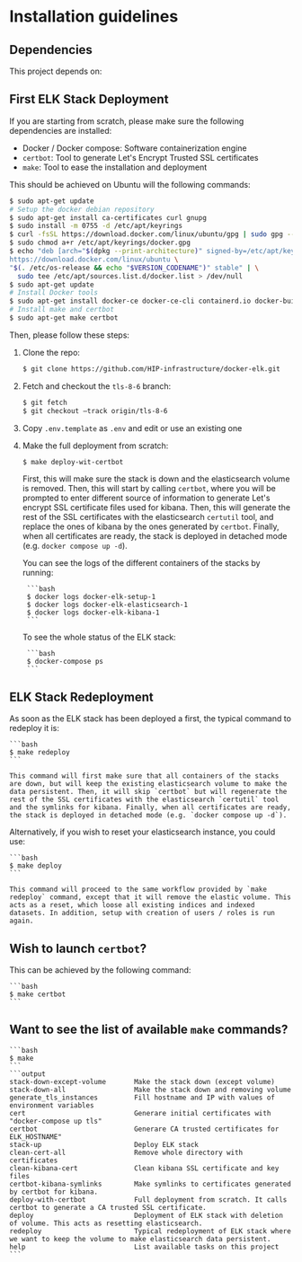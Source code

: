 # Installation guidelines

## Dependencies

This project depends on:



## First ELK Stack Deployment

If you are starting from scratch, please make sure the following dependencies are installed:

* Docker / Docker compose: Software containerization engine
* `certbot`: Tool to generate Let's Encrypt Trusted SSL certificates
* `make`: Tool to ease the installation and deployment

This should be achieved on Ubuntu will the following commands:

```bash
$ sudo apt-get update
# Setup the docker debian repository
$ sudo apt-get install ca-certificates curl gnupg
$ sudo install -m 0755 -d /etc/apt/keyrings
$ curl -fsSL https://download.docker.com/linux/ubuntu/gpg | sudo gpg --dearmor -o /etc/apt/keyrings/docker.gpg
$ sudo chmod a+r /etc/apt/keyrings/docker.gpg
$ echo "deb [arch="$(dpkg --print-architecture)" signed-by=/etc/apt/keyrings/docker.gpg] \
https://download.docker.com/linux/ubuntu \
"$(. /etc/os-release && echo "$VERSION_CODENAME")" stable" | \
  sudo tee /etc/apt/sources.list.d/docker.list > /dev/null
$ sudo apt-get update
# Install Docker tools
$ sudo apt-get install docker-ce docker-ce-cli containerd.io docker-buildx-plugin docker-compose-plugin
# Install make and certbot
$ sudo apt-get make certbot
```

Then, please follow these steps:


1. Clone the repo:

    ```bash
    $ git clone https://github.com/HIP-infrastructure/docker-elk.git
    ```

2. Fetch and checkout the `tls-8-6` branch:

    ```bash
    $ git fetch
    $ git checkout –track origin/tls-8-6
    ```

3. Copy `.env.template` as `.env` and edit or use an existing one

4. Make the full deployment from scratch:

    ```bash
    $ make deploy-wit-certbot
    ```

    First, this will make sure the stack is down and the elasticsearch volume is removed. Then, this will start by calling `certbot`, where you will be prompted to enter different source of information to generate Let's encrypt SSL certificate files used for kibana. Then, this will generate the rest of the SSL certificates with the elasticsearch `certutil` tool, and replace the ones of kibana by the ones generated by `certbot`. Finally, when all certificates are ready, the stack is deployed in detached mode (e.g. `docker compose up -d`).

    You can see the logs of the different containers of the stacks by running:

        ```bash
        $ docker logs docker-elk-setup-1
        $ docker logs docker-elk-elasticsearch-1
        $ docker logs docker-elk-kibana-1
        ```

    To see the whole status of the ELK stack:

        ```bash
        $ docker-compose ps
        ```

## ELK Stack Redeployment

As soon as the ELK stack has been deployed a first, the typical command to redeploy it is:

    ```bash
    $ make redeploy
    ```

    This command will first make sure that all containers of the stacks are down, but will keep the existing elasticsearch volume to make the data persistent. Then, it will skip `certbot` but will regenerate the rest of the SSL certificates with the elasticsearch `certutil` tool and the symlinks for kibana. Finally, when all certificates are ready, the stack is deployed in detached mode (e.g. `docker compose up -d`).

Alternatively, if you wish to reset your elasticsearch instance, you could use:

    ```bash
    $ make deploy
    ```

    This command will proceed to the same workflow provided by `make redeploy` command, except that it will remove the elastic volume. This acts as a reset, which loose all existing indices and indexed datasets. In addition, setup with creation of users / roles is run again. 

## Wish to launch `certbot`?

This can be achieved by the following command:

    ```bash
    $ make certbot
    ```

## Want to see the list of available `make` commands?

    ```bash
    $ make
    ```
    ```output
    stack-down-except-volume       Make the stack down (except volume)
    stack-down-all                 Make the stack down and removing volume
    generate_tls_instances         Fill hostname and IP with values of environment variables
    cert                           Generare initial certificates with "docker-compose up tls"
    certbot                        Generare CA trusted certificates for ELK_HOSTNAME"
    stack-up                       Deploy ELK stack
    clean-cert-all                 Remove whole directory with certificates
    clean-kibana-cert              Clean kibana SSL certificate and key files
    certbot-kibana-symlinks        Make symlinks to certificates generated by certbot for kibana.
    deploy-with-certbot            Full deployment from scratch. It calls certbot to generate a CA trusted SSL certificate.
    deploy                         Deployment of ELK stack with deletion of volume. This acts as resetting elasticsearch.
    redeploy                       Typical redeployment of ELK stack where we want to keep the volume to make elasticsearch data persistent.
    help                           List available tasks on this project
    ```
